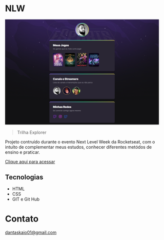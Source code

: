 # NLW

![preview](./.github/preview.png)

>Trilha Explorer

Projeto contruído durante o evento Next Level Week da Rocketseat, com o intuíto de complementar meus estudos, conhecer diferentes metódos de ensino e praticar.

[Clique aqui para acessar](https://kaio-d.github.io/NLW/)

## Tecnologias 

- HTML
- CSS
- GIT e Git Hub

# Contato

dantaskaio01@gmail.com